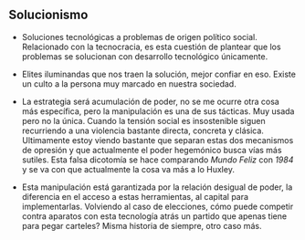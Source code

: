 ## Solucionismo
* Soluciones tecnológicas a problemas de origen político social. Relacionado con la tecnocracia,
es esta cuestión de plantear que los problemas se solucionan con desarrollo tecnológico únicamente.

* Elites iluminandas que nos traen la solución, mejor confiar en eso. Existe un
culto a la persona muy marcado en nuestra sociedad.

* La estrategia será acumulación de poder, no se me ocurre otra cosa más específica,
pero la manipulación es una de sus tácticas. Muy usada pero no la única. Cuando
la tensión social es insostenible siguen recurriendo a una violencia bastante
directa, concreta y clásica.
Ultimamente estoy viendo bastante que separan estas dos mecanismos de opresión
y que actualmente el poder hegemónico busca vías más sutiles. Esta falsa dicotomía
se hace comparando _Mundo Feliz_ con _1984_ y se va con que actualmente la cosa
va más a lo Huxley.

* Esta manipulación está garantizada por la relación desigual de poder, la
diferencia en el acceso a estas herramientas, al capital para implementarlas.
Volviendo al caso de elecciones, cómo puede competir contra aparatos con esta
tecnología atrás un partido que apenas tiene para pegar carteles? Misma historia de siempre,
otro caso más.
